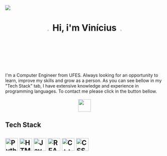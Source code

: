 <img src="https://static.vecteezy.com/system/resources/previews/000/694/587/non_2x/elegant-technology-banner-background-vector.jpg">
<h1 align= center> <img width="3%" src="https://www.cimctrailer.net/img/yy02.gif"> Hi, i'm Vinícius <img width="3%" src="https://www.cimctrailer.net/img/yy02.gif"> </h1>
I'm a Computer Engineer from UFES. Always looking for an opportunity to learn, improve my skills and grow as a person. As you can see bellow in my "Tech Stack" tab, I have extensive knowledge and experience in programming languages. To contact me please click in the button bellow.
<br />
<br />

<div align = center>
	<a href="https://www.linkedin.com/in/vin%C3%ADcius-rodrigues-de-cerqueira-5741bb236/" title="CONTACT" target="_blank">
		<img height="40em" src="https://www.edigitalagency.com.au/wp-content/uploads/new-linkedin-logo-white-black-png.png" target="_blank"></a>
</div>


<div>
<h2> Tech Stack <h2/>
<a href="https://www.python.org/">
<img title="Python" height="40em" src="https://cdn4.iconfinder.com/data/icons/scripting-and-programming-languages/512/Python_logo-512.png"/></a>
<a href="https://www.ericom.com/glossary/what-is-html5/">
<img title="HTML5" height="40em" src="https://www.shareicon.net/data/2016/06/05/776003_logo_512x512.png"/></a>
<a href="https://developer.mozilla.org/pt-BR/docs/Web/JavaScript">
<img title="JavaScript" height="40em" src="https://seeklogo.com/images/J/javascript-logo-851B872133-seeklogo.com.png"/></a>
<a href="https://react.dev/">
<img title="REACT" height="40em" src="https://static-00.iconduck.com/assets.00/react-icon-2048x1822-iy7h2x8y.png"/></a>
<a href="https://www.w3schools.com/cpp/cpp_intro.asp">
<img title="C++" height="40em" src="https://www.svgrepo.com/show/305912/cplusplus.svg"/></a>
<a href="https://www.w3schools.com/css/">
<img title="CSS" height="40em" src="https://cdn-icons-png.flaticon.com/512/82/82127.png"/></a>
<br />
<br />
</div>	

<!--	

	<br />
	<br />
	<a href="https://github.com/rodriguesecerqueira">
	<img width="250em" src="https://github-readme-stats.vercel.app/api/top-langs/?username=rodriguesecerqueira&theme=blue-green"/>
	<img width="550em" src="https://github-readme-stats.vercel.app/api?username=rodriguesecerqueira&theme=blue-green"/>

<h2 align = center> Contact </h2>

<div align = center>
	<a href="https://discord.gg/E6hT4kYVuJ" target="_blank">
		<img src="https://img.shields.io/badge/Discord-5865F2?style=for-the-badge&logo=discord&logoColor=white" target="_blank"></a>
	<a href = "mailto:vinirodce@gmail.com">
		<img src="https://img.shields.io/badge/Gmail-D14836?style=for-the-badge&logo=gmail&logoColor=white" target="_blank"></a>
	<a href="linkedin.com/in/vinícius-rodrigues-de-cerqueira-5741bb236/" target="_blank">
		<img src="https://img.shields.io/badge/-LinkedIn-%230077B5?style=for-the-badge&logo=linkedin&logoColor=white" target="_blank"></a>
</div>


	<a href="https://discord.gg/E6hT4kYVuJ" target="_blank">
		<img src="https://img.shields.io/badge/Discord-5865F2?style=for-the-badge&logo=discord&logoColor=white" target="_blank"></a>
	<a href = "mailto:vinirodce@gmail.com">
		<img src="https://img.shields.io/badge/Gmail-D14836?style=for-the-badge&logo=gmail&logoColor=white" target="_blank"></a>
	<a href = "https://open.spotify.com/user/21oz4sgmrzmc7zepk52zhizla?si=5aa7a04bb69249e0">
		<img src="https://img.shields.io/badge/Spotify-1ED760?&style=for-the-badge&logo=spotify&logoColor=white" target="_blank"></a>
	<a href="https://www.youtube.com/channel/UCJ5gWo0kiiRjv4gMrnN2pNw" target="_blank">
		<img src="https://img.shields.io/badge/YouTube-FF0000?style=for-the-badge&logo=youtube&logoColor=white" target="_blank"></a>
	<a href="https://picpay.me/vinicius_rc/20.0" target="_blank">
		<img src="https://img.shields.io/badge/picpay-21C25E?style=for-the-badge&logo=picpay&logoColor=white" target="_blank"></a>
	<a href="https://steamcommunity.com/id/leprosinho/" target="_blank">
		<img src="https://img.shields.io/badge/Steam-000000?style=for-the-badge&logo=steam&logoColor=white" target="_blank"></a>	
	<a href="https://www.instagram.com/viniciusxrc/" target="_blank">
		<img src="https://img.shields.io/badge/-Instagram-%23E4405F?style=for-the-badge&logo=instagram&logoColor=white" target="_blank"></a>


https://clipart-library.com/img/918274.jpg
https://static.vecteezy.com/system/resources/previews/000/694/587/non_2x/elegant-technology-banner-background-vector.jpg
> **NAME**:  Vinícius R. 

> **MADE IN**:   Brazil

> **LANGUAGES**:   English,   Brazillian-PT (native),   Spanish,   French (Newbie);

!!!Carrinho que gira!!!
<div align= center>
	<a align = center href="https://static.arcadespot.com/retroemulator.php?system=snes&game=2016/08/top-gear.smc" target="_blank"><img width="65%" src="https://i.pinimg.com/originals/a8/87/1c/a8871c47cd30e3f6f442f17d2a6dfd48.gif"></a>
</div>
-->

